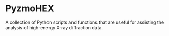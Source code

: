 # PyzmoHEX
A collection of Python scripts and functions that are useful for assisting the analysis of high-energy X-ray diffraction data.
